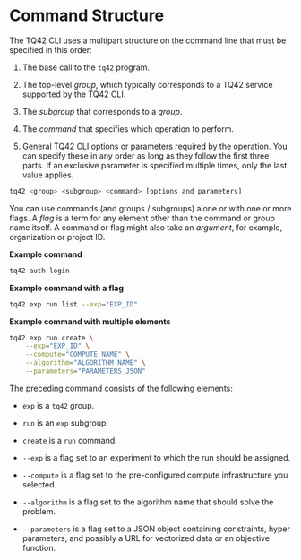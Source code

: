 # Command Structure

The TQ42 CLI uses a multipart structure on the command line that must be specified in this order:

1. The base call to the `tq42` program.

2. The top-level _group_, which typically corresponds to a TQ42 service supported by the TQ42 CLI.

3. The _subgroup_ that corresponds to a _group_.

4. The _command_ that specifies which operation to perform.

5. General TQ42 CLI options or parameters required by the operation. You can specify these in any order as long as they follow the first three parts. If an exclusive parameter is specified multiple times, only the last value applies.

```bash
tq42 <group> <subgroup> <command> [options and parameters]
```

You can use commands (and groups / subgroups) alone or with one or more flags. A _flag_ is a term for any element other than the command or group name itself. A command or flag might also take an _argument_, for example, organization or project ID.

**Example command**
```bash
tq42 auth login
```

**Example command with a flag**
```bash
tq42 exp run list --exp="EXP_ID"
```

**Example command with multiple elements**
```bash
tq42 exp run create \
    --exp="EXP_ID" \
    --compute="COMPUTE_NAME" \
    --algorithm="ALGORITHM_NAME" \
    --parameters="PARAMETERS_JSON"
```

The preceding command consists of the following elements:

- `exp` is a `tq42` group.

- `run` is an `exp` subgroup.

- `create` is a `run` command.

- `--exp` is a flag set to an experiment to which the run should be assigned.

- `--compute` is a flag set to the pre-configured compute infrastructure you selected.

- `--algorithm` is a flag set to the algorithm name that should solve the problem.

- `--parameters` is a flag set to a JSON object containing constraints, hyper parameters, and possibly a URL for vectorized data or an objective function.